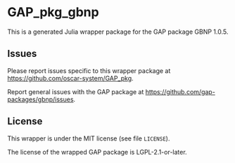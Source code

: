 # GAP_pkg_gbnp

This is a generated Julia wrapper package for the GAP package GBNP 1.0.5.

## Issues

Please report issues specific to this wrapper package at <https://github.com/oscar-system/GAP_pkg>.

Report general issues with the GAP package at <https://github.com/gap-packages/gbnp/issues>.

## License

This wrapper is under the MIT license (see file `LICENSE`).

The license of the wrapped GAP package is LGPL-2.1-or-later.

